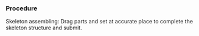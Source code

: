 ### Procedure

Skeleton assembling: Drag parts and set at accurate place to complete the skeleton structure and submit.
